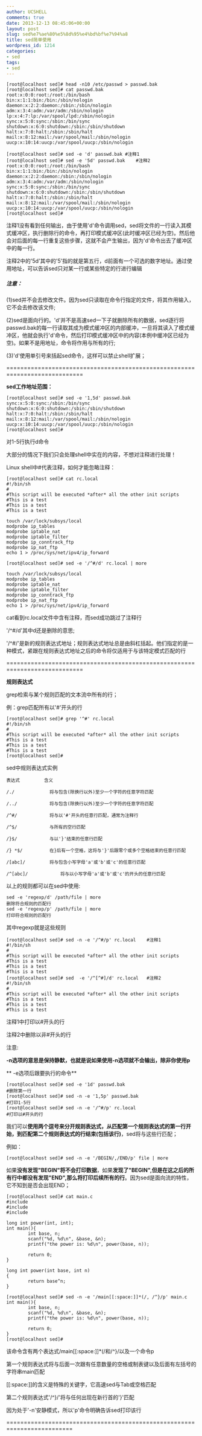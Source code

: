 ```yaml
---
author: UCSHELL
comments: true
date: 2013-12-13 08:45:06+00:00
layout: post
slug: sed%e7%ae%80%e5%8d%95%e4%bd%bf%e7%94%a8
title: sed简单使用
wordpress_id: 1214
categories:
- sed
tags:
- sed
---
```


	[root@localhost sed]# head -n10 /etc/passwd > passwd.bak
	[root@localhost sed]# cat passwd.bak
	root:x:0:0:root:/root:/bin/bash
	bin:x:1:1:bin:/bin:/sbin/nologin
	daemon:x:2:2:daemon:/sbin:/sbin/nologin
	adm:x:3:4:adm:/var/adm:/sbin/nologin
	lp:x:4:7:lp:/var/spool/lpd:/sbin/nologin
	sync:x:5:0:sync:/sbin:/bin/sync
	shutdown:x:6:0:shutdown:/sbin:/sbin/shutdown
	halt:x:7:0:halt:/sbin:/sbin/halt
	mail:x:8:12:mail:/var/spool/mail:/sbin/nologin
	uucp:x:10:14:uucp:/var/spool/uucp:/sbin/nologin

	[root@localhost sed]# sed -e 'd' passwd.bak	#注释1
	[root@localhost sed]# sed -e '5d' passwd.bak	#注释2
	root:x:0:0:root:/root:/bin/bash
	bin:x:1:1:bin:/bin:/sbin/nologin
	daemon:x:2:2:daemon:/sbin:/sbin/nologin
	adm:x:3:4:adm:/var/adm:/sbin/nologin
	sync:x:5:0:sync:/sbin:/bin/sync
	shutdown:x:6:0:shutdown:/sbin:/sbin/shutdown
	halt:x:7:0:halt:/sbin:/sbin/halt
	mail:x:8:12:mail:/var/spool/mail:/sbin/nologin
	uucp:x:10:14:uucp:/var/spool/uucp:/sbin/nologin
	[root@localhost sed]#


注释1没有看到任何输出，由于使用'd'命令调用sed，sed将文件的一行读入其模式缓冲区，执行删除行的命令，再打印模式缓冲区(此时缓冲区已经为空)。然后他会对后面的每一行重复这些步骤，这就不会产生输出，因为'd'命令出去了缓冲区中的每一行。

注释2中的'5d'其中的'5'指的就是第五行，d前面有一个可选的数字地址。通过使用地址，可以告诉sed只对某一行或某些特定的行进行编辑

##### 注意：
(1)sed并不会去修改文件。因为sed只读取在命令行指定的文件，将其作用输入，它不会去修改该文件;

(2)sed是面向行的。'd'并不是高速sed一下子就删除所有的数据，sed逐行将passwd.bak的每一行读取其成为模式缓冲区的内部缓冲，一旦将其读入了模式缓冲区，他就会执行'd'命令，然后打印模式缓冲区中的内容(本例中缓冲区已经为空)。如果不是用地址，命令将作用与所有的行;

(3)'d'使用单引号来括起sed命令，这样可以禁止shell扩展；

============================================================================

**sed工作地址范围：**

    
    [root@localhost sed]# sed -e '1,5d' passwd.bak
    sync:x:5:0:sync:/sbin:/bin/sync
    shutdown:x:6:0:shutdown:/sbin:/sbin/shutdown
    halt:x:7:0:halt:/sbin:/sbin/halt
    mail:x:8:12:mail:/var/spool/mail:/sbin/nologin
    uucp:x:10:14:uucp:/var/spool/uucp:/sbin/nologin
    [root@localhost sed]#


对1-5行执行d命令


大部分的情况下我们只会处理shell中实在的内容，不想对注释进行处理！

Linux shell中#代表注释，如何才能忽略注释：

    
    [root@localhost sed]# cat rc.local
    #!/bin/sh
    #
    #This script will be executed *after* all the other init scripts
    #This is a test
    #This is a test
    #This is a test
    
    touch /var/lock/subsys/local
    modprobe ip_tables
    modprobe iptable_nat
    modprobe iptable_filter
    modprobe ip_conntrack_ftp
    modprobe ip_nat_ftp
    echo 1 > /proc/sys/net/ipv4/ip_forward
    
    [root@localhost sed]# sed -e '/^#/d' rc.local | more
    
    touch /var/lock/subsys/local
    modprobe ip_tables
    modprobe iptable_nat
    modprobe iptable_filter
    modprobe ip_conntrack_ftp
    modprobe ip_nat_ftp
    echo 1 > /proc/sys/net/ipv4/ip_forward


cat看到rc.local文件中含有注释，而sed成功跳过了注释行

'/^#/d'其中d还是删除的意思;

'/^#/'是新的规则表达式地址；规则表达式地址总是由斜杠括起。他们指定的是一种模式，紧跟在规则表达式地址之后的命令将仅适用于与该特定模式匹配的行

============================================================================

**规则表达式**

grep检索与某个规则匹配的文本流中所有的行；

例：grep匹配所有以'#'开头的行

    
    [root@localhost sed]# grep '^#' rc.local
    #!/bin/sh
    #
    #This script will be executed *after* all the other init scripts
    #This is a test
    #This is a test
    #This is a test
    [root@localhost sed]#


sed中规则表达式实例

    
    表达式			含义
    
    /./				将与包含(除换行以外)至少一个字符的任意字符匹配
    
    /../			将与包含(除换行以外)至少一个字符的任意字符匹配
    
    /^#/			将与以'#'开头的任意行匹配，通常为注释行	
    
    /^$/			与所有的空行匹配
    
    /}$/			与以'}'结束的任意行匹配
    
    /} *$/			在}后有一个空格，这将与'}'后跟零个或多个空格结束的任意行匹配
    
    /[abc]/			将与包含小写字母'a'或'b'或'c'的任意行匹配
    
    /^[abc]/			将与以小写字母'a'或'b'或'c'的开头的任意行匹配


以上的规则都可以在sed中使用:

    
    sed -e 'regexp/d' /path/file | more
    删除符合规则的匹配行
    sed -e 'regexp/p' /path/file | more
    打印符合规则的匹配行


其中regexp就是这些规则

    
    [root@localhost sed]# sed -n -e '/^#/p' rc.local 	#注释1
    #!/bin/sh
    #
    #This script will be executed *after* all the other init scripts
    #This is a test
    #This is a test
    #This is a test
    [root@localhost sed]# sed  -e '/^[^#]/d' rc.local	#注释2
    #!/bin/sh
    #
    #This script will be executed *after* all the other init scripts
    #This is a test
    #This is a test
    #This is a test


注释1中打印以#开头的行

注释2中删除以非#开头的行

注意:

**-n选项的意思是保持静默，也就是说如果使用-n选项就不会输出，除非你使用p**

** -e选项后跟要执行的命令**

    
    [root@localhost sed]# sed -e '1d' passwd.bak
    #删除第一行
    [root@localhost sed]# sed -n -e '1,5p' passwd.bak
    #打印1-5行
    [root@localhost sed]# sed -n -e '/^#/p' rc.local
    #打印以#开头的行


我们可以**使用两个逗号来分开规则表达式，从匹配第一个规则表达式的第一行开始，到匹配第二个规则表达式的行结束(包括该行)**，sed将与这些行匹配；

例如：
    
    [root@localhost sed]# sed -n -e '/BEGIN/,/END/p' file | more


如果**没有发现"BEGIN"将不会打印数据**，如果**发现了"BEGIN",但是在这之后的所有行中都没有发现"END",那么将打印后续所有的行**。因为sed是面向流的特性，它不知到是否会出现END；
    
    [root@localhost sed]# cat main.c
    #include 
    #include 
    #include 
    
    long int power(int, int);
    int main(){
            int base, n;
            scanf("%d, %d\n", &base, &n);
            printf("the power is: %d\n", power(base, n));
    
            return 0;
    }
    
    long int power(int base, int n)
    {
            return base^n;
    }
    
    [root@localhost sed]# sed -n -e '/main[[:space:]]*(/, /^}/p' main.c
    int main(){
            int base, n;
            scanf("%d, %d\n", &base, &n);
            printf("the power is: %d\n", power(base, n));
    
            return 0;
    }
    [root@localhost sed]#


该命令含有两个表达式/main[[:space:]]*(/和/^}/以及一个命令p

第一个规则表达式将与后面一次跟有任意数量的空格或制表键以及后面有左括号的字符串main匹配

[[:space:]]的含义是特殊的关键字，它高速sed与Tab或空格匹配

第二个规则表达式'/^}/'将与任何出现在新行首的'}'匹配

因为处于'-n'安静模式，所以'p'命令明确告诉sed打印该行

=========================================================================
